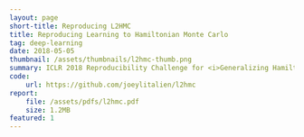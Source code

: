 ```yaml
---
layout: page
short-title: Reproducing L2HMC
title: Reproducing Learning to Hamiltonian Monte Carlo
tag: deep-learning
date: 2018-05-05
thumbnail: /assets/thumbnails/l2hmc-thumb.png
summary: ICLR 2018 Reproducibility Challenge for <i>Generalizing Hamiltonian Monte Carlo with Neural Networks</i> by Lévy et al.
code:
    url: https://github.com/joeylitalien/l2hmc
report:
    file: /assets/pdfs/l2hmc.pdf
    size: 1.2MB
featured: 1
---
```

